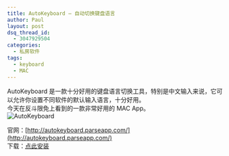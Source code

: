 ```yaml
---
title: AutoKeyboard – 自动切换键盘语言
author: Paul
layout: post
dsq_thread_id:
  - 3047929504
categories:
  - 私房软件
tags:
  - keyboard
  - MAC
--- 
```


AutoKeyboard 是一款十分好用的键盘语言切换工具，特别是中文输入来说，它可以允许你设置不同软件的默认输入语言，十分好用。  
今天在反斗限免上看到的一款非常好用的 MAC App。  
![AutoKeyboard](http://img7.chztv.com/2014-0709/autokeyboard_paul.jpg)

官网：[http://autokeyboard.parseapp.com/](http://autokeyboard.parseapp.com/)   
下载：[点此安装](https://itunes.apple.com/cn/app/autokeyboard/id908553210?mt=12)

